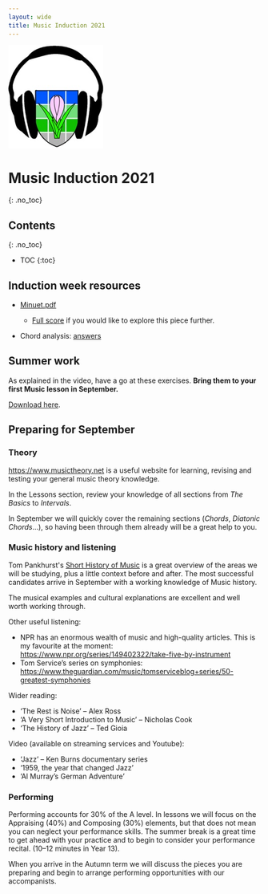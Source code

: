 ```yaml
---
layout: wide
title: Music Induction 2021
---
```


<!-- ![Logo](logo.jpg) -->


<img src="logo.jpg" size="50px">



# Music Induction 2021
{: .no_toc}





## Contents
{: .no_toc}

- TOC
{:toc}



## Induction week resources

* [Minuet.pdf](https://github.com/MrReedSWCHS/mrreedswchs.github.io/raw/master/mu-induction2021/Minuet.pdf)
	* [Full score](https://imslp.org/wiki/Special:ImagefromIndex/64131/torat) if you would like to explore this piece further.
 
 * Chord analysis: [answers](https://github.com/MrReedSWCHS/mrreedswchs.github.io/raw/master/mu-induction2021/analysis.pdf)
 
 
## Summer work

As explained in the video, have a go at these exercises. **Bring them to your first Music lesson in September.**

[Download here](https://github.com/MrReedSWCHS/mrreedswchs.github.io/raw/master/mu-induction2021/Sept%20Preparation.pdf).

## Preparing for September

### Theory

<https://www.musictheory.net> is a useful website for learning, revising and testing your general music theory knowledge.

In the Lessons section, review your knowledge of all sections from *The Basics* to *Intervals*.

In September we will quickly cover the remaining sections (*Chords*, *Diatonic Chords*...), so having been through them already will be a great help to you.

### Music history and listening

Tom Pankhurst's [Short History of Music](https://alevelmusic.com/4-short-history-of-music/) is a great overview of the areas we will be studying, plus a little context before and after. The most successful candidates arrive in September with a working knowledge of Music history.

The musical examples and cultural explanations are excellent and well worth working through.

Other useful listening:

* NPR has an enormous wealth of music and high-quality articles. This is my favourite at the moment: <https://www.npr.org/series/149402322/take-five-by-instrument>
* Tom Service’s series on symphonies: <https://www.theguardian.com/music/tomserviceblog+series/50-greatest-symphonies> 


Wider reading:

* ‘The Rest is Noise’ – Alex Ross
* ‘A Very Short Introduction to Music’ – Nicholas Cook
* ‘The History of Jazz’ – Ted Gioia

Video (available on streaming services and Youtube):

* ‘Jazz’ – Ken Burns documentary series
* ‘1959, the year that changed Jazz’
* ‘Al Murray’s German Adventure’



### Performing

Performing accounts for 30% of the A level. In lessons we will focus on the Appraising (40%) and Composing (30%) elements, but that does not mean you can neglect your performance skills. The summer break is a great time to get ahead with your practice and to begin to consider your performance recital. (10–12 minutes in Year 13).

When you arrive in the Autumn term we will discuss the pieces you are preparing and begin to arrange performing opportunities with our accompanists.

